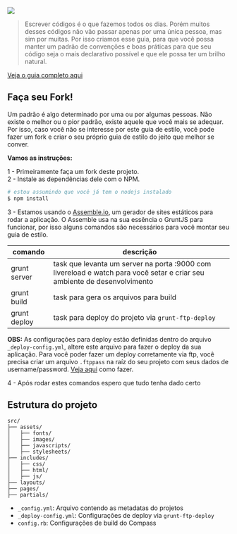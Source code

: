 ![](http://f.cl.ly/items/2i3X1i3I2s3i2q2r3u1A/github_image.png)

> Escrever códigos é o que fazemos todos os dias. Porém muitos desses códigos não vão passar apenas por uma única pessoa, mas sim por muitas. Por isso criamos esse guia, para que você possa manter um padrão de convenções e boas práticas para que seu código seja o mais declarativo possível e que ele possa ter um brilho natural.

[Veja o guia completo aqui](http://www.pedronauck.com/frontend-styleguide)

## Faça seu Fork!

Um padrão é algo determinado por uma ou por algumas pessoas. Não existe o melhor ou o pior padrão, existe aquele que você mais se adequar. Por isso, caso você não se interesse por este guia de estilo, você pode fazer um fork e criar o seu próprio guia de estilo do jeito que melhor se conver.

**Vamos as instruções:**

1 - Primeiramente faça um fork deste projeto.  
2 - Instale as dependências dele com o NPM.

``` bash
# estou assumindo que você já tem o nodejs instalado
$ npm install
```

3 - Estamos usando o [Assemble.io](http://www.assemble.io), um gerador de sites estáticos para rodar a aplicação. O Assemble usa na sua essência o GruntJS para funcionar, por isso alguns comandos são necessários para você montar seu guia de estilo.

| comando      |      descrição      |
|--------------|-------------|
| grunt server | task que levanta um server na porta :9000 com livereload e watch para você setar e criar seu ambiente de desenvolvimento |
| grunt build  | task para gera os arquivos para build |
| grunt deploy | task para deploy do projeto via `grunt-ftp-deploy` |

**OBS:** As configurações para deploy estão definidas dentro do arquivo `_deploy-config.yml`, altere este arquivo para fazer o deploy da sua aplicação. Para você poder fazer um deploy corretamente via ftp, você precisa criar um arquivo `.ftppass` na raíz do seu projeto com seus dados de username/password. [Veja aqui](https://github.com/zonak/grunt-ftp-deploy#authentication-parameters) como fazer.

4 - Após rodar estes comandos espero que tudo tenha dado certo

## Estrutura do projeto

```
src/
├── assets/
│   ├── fonts/
│   ├── images/
│   ├── javascripts/
│   ├── stylesheets/
├── includes/
│   ├── css/
│   ├── html/
│   ├── js/
├── layouts/
├── pages/
├── partials/
```

- `_config.yml`: Arquivo contendo as metadatas do projetos
- `_deploy-config.yml`: Configurações de deploy via `grunt-ftp-deploy`
- `config.rb`: Configurações de build do Compass
